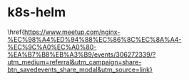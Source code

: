 # k8s-helm
 
\href{https://www.meetup.com/nginx-%EC%98%A4%ED%94%88%EC%86%8C%EC%8A%A4-%EC%9C%A0%EC%A0%80-%EA%B7%B8%EB%A3%B9/events/306272339/?utm_medium=referral&utm_campaign=share-btn_savedevents_share_modal&utm_source=link}

